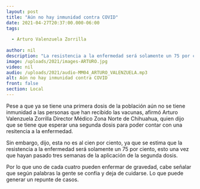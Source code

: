 ```yaml
---
layout: post
title: "Aún no hay inmunidad contra COVID"
date: 2021-04-27T20:37:00.000-06:00
tags:
  
  - Arturo Valenzuela Zorrilla
  
author: nil
description: "La resistencia a la enfermedad será solamente un 75 por ciento."
image: /uploads/2021/images-ARTURO.jpg
video: nil
audio: /uploads/2021/audio-MM04_ARTURO_VALENZUELA.mp3
alt: Aún no hay inmunidad contra COVID
front: false
section: Local
---
```


Pese a que ya se tiene una primera dosis de la población aún no se tiene inmunidad a las personas que han recibido las vacunas, afirmó Arturo Valenzuela Zorrilla Director Médico Zona Norte de Chihuahua, quien dijo que se tiene que esperar una segunda dosis para poder contar con una resitencia a la enfermedad.

Sin embargo, dijo, esta no es al cien por ciento, ya que se estima que la resistencia a la enfermedad será solamente un 75 por ciento, esto una vez que hayan pasado tres semanas de la aplicación de la segunda dosis.

Por lo que uno de cada cuatro pueden enfermar de gravedad, cabe señalar que según palabras la gente se confía y deja de cuidarse. Lo que puede generar un repunte de casos.
